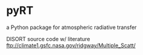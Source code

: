 # pyRT
a Python package for atmospheric radiative transfer

DISORT source code w/ literature
ftp://climate1.gsfc.nasa.gov/ridgway/Multiple_Scatt/
